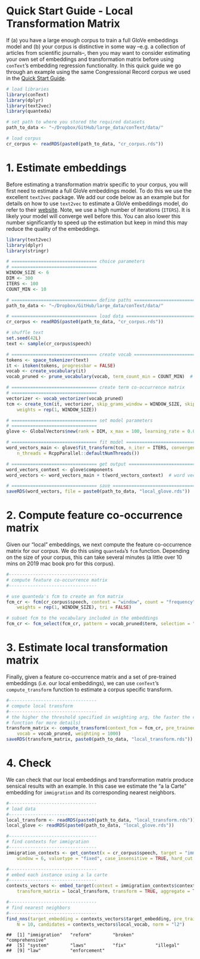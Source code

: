 Quick Start Guide - Local Transformation Matrix
================

If (a) you have a large enough corpus to train a full GloVe embeddings
model and (b) your corpus is distinctive in some way –e.g. a collection
of articles from scientific journals–, then you may want to consider
estimating your own set of embeddings and transformation matrix before
using `conText`’s embedding regression functionality. In this quick
guide we go through an example using the same Congressional Record
corpus we used in the [Quick Start
Guide](https://github.com/prodriguezsosa/conText/blob/master/vignettes/quickstart.md).

``` r
# load libraries
library(conText)
library(dplyr)
library(text2vec)
library(quanteda)

# set path to where you stored the required datasets
path_to_data <- "~/Dropbox/GitHub/large_data/conText/data/"

# load corpus
cr_corpus <- readRDS(paste0(path_to_data, "cr_corpus.rds"))
```

# 1\. Estimate embeddings

Before estimating a transformation matrix specific to your corpus, you
will first need to estimate a full GloVe embeddings model. To do this we
use the excellent `text2vec` package. We add our code below as an
example but for details on how to use `text2vec` to estimate a GloVe
embeddings model, do refer to their
[website](http://text2vec.org/glove.html). Note, we use a high number of
iterations (`ITERS`). It is likely your model will converge well before
this. You can also lower this number significantly to speed up the
estimation but keep in mind this may reduce the quality of the
embeddings.

``` r
library(text2vec)
library(dplyr)
library(stringr)

# ================================ choice parameters
# ================================
WINDOW_SIZE <- 6
DIM <- 300
ITERS <- 100
COUNT_MIN <- 10

# ================================ define paths ================================
path_to_data <- "~/Dropbox/GitHub/large_data/conText/data/"

# ================================ load data ================================
cr_corpus <- readRDS(paste0(path_to_data, "cr_corpus.rds"))

# shuffle text
set.seed(42L)
text <- sample(cr_corpus$speech)

# ================================ create vocab ================================
tokens <- space_tokenizer(text)
it <- itoken(tokens, progressbar = FALSE)
vocab <- create_vocabulary(it)
vocab_pruned <- prune_vocabulary(vocab, term_count_min = COUNT_MIN)  # keep only words that meet count threshold

# ================================ create term co-occurrence matrix
# ================================
vectorizer <- vocab_vectorizer(vocab_pruned)
tcm <- create_tcm(it, vectorizer, skip_grams_window = WINDOW_SIZE, skip_grams_window_context = "symmetric", 
    weights = rep(1, WINDOW_SIZE))

# ================================ set model parameters
# ================================
glove <- GlobalVectors$new(rank = DIM, x_max = 100, learning_rate = 0.05)

# ================================ fit model ================================
word_vectors_main <- glove$fit_transform(tcm, n_iter = ITERS, convergence_tol = 0.001, 
    n_threads = RcppParallel::defaultNumThreads())

# ================================ get output ================================
word_vectors_context <- glove$components
word_vectors <- word_vectors_main + t(word_vectors_context)  # word vectors

# ================================ save ================================
saveRDS(word_vectors, file = paste0(path_to_data, "local_glove.rds"))
```

# 2\. Compute feature co-occurrence matrix

Given our “local” embeddings, we next compute the feature co-occurrence
matrix for our corpus. We do this using `quanteda`’s `fcm` function.
Depending on the size of your corpus, this can take several minutes (a
little over 10 mins on 2019 mac book pro for this corpus).

``` r
#---------------------------------
# compute feature co-occurrence matrix
#---------------------------------

# use quanteda's fcm to create an fcm matrix
fcm_cr <- fcm(cr_corpus$speech, context = "window", count = "frequency", window = WINDOW_SIZE, 
    weights = rep(1, WINDOW_SIZE), tri = FALSE)

# subset fcm to the vocabulary included in the embeddings
fcm_cr <- fcm_select(fcm_cr, pattern = vocab_pruned$term, selection = "keep")
```

# 3\. Estimate local transformation matrix

Finally, given a feature co-occurrence matrix and a set of pre-trained
embeddings (i.e. our local embeddings), we can use `conText`’s
`compute_transform` function to estimate a corpus specific transform.

``` r
#---------------------------------
# compute local transform
#---------------------------------
# the higher the threshold specified in weighting arg, the faster the code (see
# function for more details)
transform_matrix <- compute_transform(context_fcm = fcm_cr, pre_trained = pre_trained, 
    vocab = vocab_pruned, weighting = 1000)
saveRDS(transform_matrix, paste0(path_to_data, "local_transform.rds"))
```

# 4\. Check

We can check that our local embeddings and transformation matrix produce
sensical results with an example. In this case we estimate the “a la
Carte” embedding for `immigration` and its corresponding nearest
neighbors.

``` r
#---------------------------------
# load data
#---------------------------------
local_transform <- readRDS(paste0(path_to_data, "local_transform.rds"))
local_glove <- readRDS(paste0(path_to_data, "local_glove.rds"))

#---------------------------------
# find contexts for immigration
#---------------------------------
immigration_contexts <- get_context(x = cr_corpus$speech, target = "immigration", 
    window = 6, valuetype = "fixed", case_insensitive = TRUE, hard_cut = FALSE, verbose = FALSE)

#---------------------------------
# embed each instance using a la carte
#---------------------------------
contexts_vectors <- embed_target(context = immigration_contexts$context, pre_trained = local_glove, 
    transform_matrix = local_transform, transform = TRUE, aggregate = TRUE, verbose = TRUE)

#---------------------------------
# find nearest neighbors
#---------------------------------
find_nns(target_embedding = contexts_vectors$target_embedding, pre_trained = local_glove, 
    N = 10, candidates = contexts_vectors$local_vocab, norm = "l2")
```

    ##  [1] "immigration"   "reform"        "broken"        "comprehensive"
    ##  [5] "system"        "laws"          "fix"           "illegal"      
    ##  [9] "law"           "enforcement"
